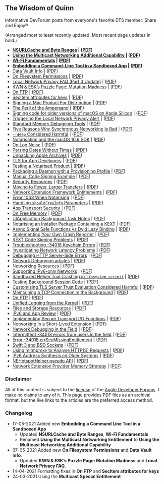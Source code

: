 ## The Wisdom of Quinn
Informative DevForum posts from everyone's favorite DTS member. Share and Enjoy®

(Arranged most to least recently updated. Most recent page updates in bold.)
- **[NSURLCache and Byte Ranges](https://developer.apple.com/forums/thread/92119) | ([PDF](pdfs/NSURLCache-and-Byte-Ranges.pdf))**
- **[Using the Multicast Networking Additional Capability](https://developer.apple.com/forums/thread/663271) | ([PDF](pdfs/Using-the-Multicast-Networking-Additional-Capability.pdf))**
- **[Wi-Fi Fundamentals](https://developer.apple.com/forums/thread/45283) | ([PDF](pdfs/Wi-Fi-Fundamentals.pdf))**
- **[Embedding a Command-Line Tool in a Sandboxed App](https://developer.apple.com/forums/thread/680212) | ([PDF](pdfs/Embedding-a-Command-Line-Tool-in-a-Sandboxed-App.pdf))**
- [Data Vault Info](https://developer.apple.com/forums/thread/114452?answerId=352695022#352695022) | ([PDF](pdfs/Data-Vault-Info.pdf))
- [On Filesystem Permissions](https://developer.apple.com/forums/thread/678819) | ([PDF](pdfs/On-File-System-Permissions.pdf))
- [Local Network Privacy FAQ (Part 3 Update)](https://developer.apple.com/forums/thread/663858) | ([PDF](pdfs/Local-Network-Privacy-FAQ.pdf))
- [KWN & ESK’s Puzzle Page: Mutation Madness](https://developer.apple.com/forums/thread/128559) | ([PDF](pdfs/KWN-&-ESK’s-Puzzle-Page/-Mutation-Madness.pdf))
- [On FTP](https://developer.apple.com/forums/thread/97469) | ([PDF](pdfs/On-FTP.pdf))
- [SecItem attributes for keys](https://developer.apple.com/forums/thread/70959) | ([PDF](pdfs/SecItem-attributes-for-keys.pdf))
- [Signing a Mac Product For Distribution](https://developer.apple.com/forums/thread/128166) | ([PDF](pdfs/Signing-a-Mac-Product-For-Distribution.pdf))
- [The Peril of the Ampersand](https://developer.apple.com/forums/thread/674633) | ([PDF](pdfs/The-Peril-of-the-Ampersand.pdf))
- [Signing code for older versions of macOS on Apple Silicon](https://developer.apple.com/forums/thread/673323) | ([PDF](pdfs/Signing-code-for-older-versions-of-macOS-on-Apple-Silicon.pdf))
- [Triggering the Local Network Privacy Alert](https://developer.apple.com/forums/thread/663768) | ([PDF](pdfs/Triggering-the-Local-Network-Privacy-Alert.pdf))
- [Standard Memory Debugging Tools](https://developer.apple.com/forums/thread/92102) | ([PDF](pdfs/Standard-Memory-Debugging-Tools.pdf))
- [Five Reasons Why Synchronous Networking Is Bad](https://developer.apple.com/forums/thread/662329) | ([PDF](pdfs/Five-Reasons-Why-Synchronous-Networking-Is-Bad.pdf))
- [`--deep` Considered Harmful](https://developer.apple.com/forums/thread/129980) | ([PDF](pdfs/`--deep`-Considered-Harmful.pdf))
- [Notarisation and the macOS 10.9 SDK](https://developer.apple.com/forums/thread/659964) | ([PDF](pdfs/Notarisation-and-the-macOS-10.9-SDK.pdf))
- [On Log Noise](https://developer.apple.com/forums/thread/115461) | ([PDF](pdfs/On-Log-Noise.pdf))
- [Parsing Dates Without Times](https://developer.apple.com/forums/thread/655000) | ([PDF](pdfs/Parsing-Dates-Without-Times.pdf))
- [Unpacking Apple Archives](https://developer.apple.com/forums/thread/133985) | ([PDF](pdfs/Unpacking-Apple-Archives.pdf))
- [TLS for App Developers](https://developer.apple.com/forums/thread/67493) | ([PDF](pdfs/TLS-for-App-Developers.pdf))
- [Testing a Notarised Product](https://developer.apple.com/forums/thread/130560) | ([PDF](pdfs/Testing-a-Notarised-Product.pdf))
- [Packaging a Daemon with a Provisioning Profile](https://developer.apple.com/forums/thread/129596) | ([PDF](pdfs/Packaging-a-Daemon-with-a-Provisioning-Profile.pdf))
- [Manual Code Signing Example](https://developer.apple.com/forums/thread/130855) | ([PDF](pdfs/Manual-Code-Signing-Example.pdf))
- [Security Resources](https://developer.apple.com/forums/thread/1002) | ([PDF](pdfs/Security-Resources.pdf))
- [Moving to Fewer, Larger Transfers](https://developer.apple.com/forums/thread/14853) | ([PDF](pdfs/Moving-to-Fewer,-Larger-Transfers.pdf))
- [Network Extension Framework Entitlements](https://developer.apple.com/forums/thread/67613) | ([PDF](pdfs/Network-Extension-Framework-Entitlements.pdf))
- [Error 1048 When Notarising](https://developer.apple.com/forums/thread/126901) | ([PDF](pdfs/Error-1048-When-Notarising.pdf))
- [Handling `shouldFreeInfo` Parameters](https://developer.apple.com/forums/thread/122336) | ([PDF](pdfs/Handling-`shouldFreeInfo`-Parameters.pdf))
- [App Transport Security](https://developer.apple.com/forums/thread/6767) | ([PDF](pdfs/App-Transport-Security.pdf))
- [On Free Memory](https://developer.apple.com/forums/thread/118867) | ([PDF](pdfs/On-Free-Memory.pdf))
- [UIApplication Background Task Notes](https://developer.apple.com/forums/thread/85066) | ([PDF](pdfs/UIApplication-Background-Task-Notes.pdf))
- [Notarising an Installer Package Containing a KEXT](https://developer.apple.com/forums/thread/116692) | ([PDF](pdfs/Notarising-an-Installer-Package-Containing-a-KEXT.pdf))
- [Async Signal Safe Functions vs Dyld Lazy Binding](https://developer.apple.com/forums/thread/116571) | ([PDF](pdfs/Async-Signal-Safe-Functions-vs-Dyld-Lazy-Binding.pdf))
- [Implementing Your Own Crash Reporter](https://developer.apple.com/forums/thread/113742) | ([PDF](pdfs/Implementing-Your-Own-Crash-Reporter.pdf))
- [KEXT Code Signing Problems](https://developer.apple.com/forums/thread/52353) | ([PDF](pdfs/KEXT-Code-Signing-Problems.pdf))
- [Troubleshooting -34018 Keychain Errors](https://developer.apple.com/forums/thread/114456) | ([PDF](pdfs/Troubleshooting--34018-Keychain-Errors.pdf))
- [Investigating Network Latency Problems](https://developer.apple.com/forums/thread/45210) | ([PDF](pdfs/Investigating-Network-Latency-Problems.pdf))
- [Debugging HTTP Server-Side Errors](https://developer.apple.com/forums/thread/38886) | ([PDF](pdfs/Debugging-HTTP-Server-Side-Errors.pdf))
- [Network Debugging articles](https://developer.apple.com/forums/thread/113581) | ([PDF](pdfs/Network-Debugging-articles.pdf))
- [Networking Resources](https://developer.apple.com/forums/thread/1001) | ([PDF](pdfs/Networking-Resources.pdf))
- [Supporting IPv6-only Networks](https://developer.apple.com/forums/thread/46545) | ([PDF](pdfs/Supporting-IPv6-only-Networks.pdf))
- [Sandboxed Helper Tool Crashing in `libsystem_secinit`](https://developer.apple.com/forums/thread/112800) | ([PDF](pdfs/Sandboxed-Helper-Tool-Crashing-in-`libsystem_secinit`.pdf))
- [Testing Background Session Code](https://developer.apple.com/forums/thread/14855) | ([PDF](pdfs/Testing-Background-Session-Code.pdf))
- [Customising TLS Server Trust Evaluation Considered Harmful](https://developer.apple.com/forums/thread/100113) | ([PDF](pdfs/Customising-TLS-Server-Trust-Evaluation-Considered-Harmful.pdf))
- [Maintaining a TCP Connection in the Background](https://developer.apple.com/forums/thread/97824) | ([PDF](pdfs/Maintaining-a-TCP-Connection-in-the-Background.pdf))
- [On FTP](https://developer.apple.com/forums/thread/97469) | ([PDF](pdfs/On-FTP.pdf))
- [Unified Logging from the Kernel](https://developer.apple.com/forums/thread/91424) | ([PDF](pdfs/Unified-Logging-from-the-Kernel.pdf))
- [Files and Storage Resources](https://developer.apple.com/forums/thread/89655) | ([PDF](pdfs/Files-and-Storage-Resources.pdf))
- [IPv6 and App Review](https://developer.apple.com/forums/thread/49979) | ([PDF](pdfs/IPv6-and-App-Review.pdf))
- [Implementing Secure Transport I/O Functions](https://developer.apple.com/forums/thread/75169) | ([PDF](pdfs/Implementing-Secure-Transport-I/O-Functions.pdf))
- [Networking in a Short-Lived Extension](https://developer.apple.com/forums/thread/76659) | ([PDF](pdfs/Networking-in-a-Short-Lived-Extension.pdf))
- [Network Debugging in the Field](https://developer.apple.com/forums/thread/66541) | ([PDF](pdfs/Network-Debugging-in-the-Field.pdf))
- [Intermittent -34018 errors from users in the field](https://developer.apple.com/forums/thread/64700) | ([PDF](pdfs/Intermittent--34018-errors-from-users-in-the-field.pdf))
- [Error -34018 errSecMissingEntitlement](https://developer.apple.com/forums/thread/64699) | ([PDF](pdfs/Error--34018-errSecMissingEntitlement.pdf))
- [Swift 3 and BSD Sockets](https://developer.apple.com/forums/thread/60797) | ([PDF](pdfs/Swift-3-and-BSD-Sockets.pdf))
- [Using mitmproxy to Analyse HTTP[S] Requests](https://developer.apple.com/forums/thread/54541) | ([PDF](pdfs/Using-mitmproxy-to-Analyse-HTTP[S]-Requests.pdf))
- [IPv6 Address Synthesis on Older Systems](https://developer.apple.com/forums/thread/47220) | ([PDF](pdfs/IPv6-Address-Synthesis-on-Older-Systems.pdf))
- [NEHotspotHelper pseudo API](https://developer.apple.com/forums/thread/46929) | ([PDF](pdfs/NEHotspotHelper-pseudo-API.pdf))
- [Network Extension Provider Memory Strategy](https://developer.apple.com/forums/thread/44942) | ([PDF](pdfs/Network-Extension-Provider-Memory-Strategy.pdf))

### Disclaimer
All of this content is subject to the [license](https://developer.apple.com/terms/apple-developer-forums/Apple-Developer-Forums-Participation-Agreement-20200618.pdf) of the [Apple Developer Forums](https://developer.apple.com/forums/). I make no claims to any of it. This page provides PDF files as an archival format, but the live links to the articles are the preferred access method.

### Changelog
- 17-05-2021 Added new **Embedding a Command Line Tool in a Sandboxed App**
	- Updated **NSURLCache and Byte Ranges**, **Wi-Fi Fundamentals**
	- Renamed **Using the Multicast Networking Entitlement** to **Using the Multicast Networking Additional Capability**
- 07-05-2021 Added new **On Filesystem Permissions** and **Data Vault Info**.
	- Updated **KWN & ESK’s Puzzle Page: Mutation Madness** and **Local Network Privacy FAQ**.
- 14-04-2021 Formatting fixes in **On FTP** and **SecItem attributes for keys**
- 24-03-2021 Using the **Multicast Special Entitlement**
